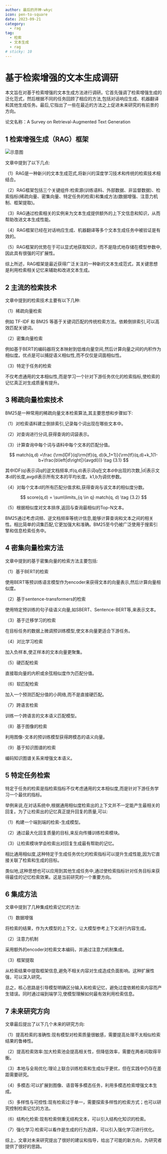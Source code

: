 ```yaml
---
author: 最后的开神-wkyc
icon: pen-to-square
date: 2023-09-21
category:
  - rag
tag:
  - 检索
  - 文本生成
  - rag
# sticky: 10
---
```



# 基于检索增强的文本生成调研

本文旨在对基于检索增强的文本生成方法进行调研。它首先强调了检索增强生成的泛化范式，然后根据不同的任务回顾了相应的方法,包括对话响应生成、机器翻译和其他生成任务。最后,它指出了一些在最近的方法之上促进未来研究的有前景的方向。

<!-- more -->

论文名称：A Survey on Retrieval-Augmented Text Generation

## 1 检索增强生成（RAG）框架
![示意图](/assets/images/llm/RetrieveTextGeneration1.png "图1.1 总体架构")

文章中提到了以下几点:

（1）RAG是一种新兴的文本生成范式,将新兴的深度学习技术和传统的检索技术相结合。

（2）RAG框架包括三个关键组件:检索源(训练语料、外部数据、非监督数据)、检索指标(稀疏向量、密集向量、特定任务的检索)和集成方法(数据增强、注意力机制、框架提取)。

（3）RAG通过检索相关的实例来为文本生成提供额外的上下文信息和知识，从而帮助改进文本生成性能。

（4）RAG框架已经在对话响应生成、机器翻译等多个文本生成任务中被验证是有效的。

（5）RAG框架的优势在于可以显式地获取知识，而不是隐式地存储在模型参数中,因此具有很强的可扩展性。

综上所述，RAG框架是最近获得广泛关注的一种新的文本生成范式，其关键思想是利用检索相关记忆来辅助和改进文本生成。


## 2 主流的检索技术

文章中提到的检索技术主要有以下几种:

（1）稀疏向量检索

例如 TF-IDF 和 BM25 等基于关键词匹配的传统检索方法。依赖倒排索引,可以高效匹配关键词。

（2）密集向量检索 

例如基于BERT的编码器将文本映射到低维向量空间,然后计算向量之间的内积作为相似度。优点是可以捕捉语义相似性,而不仅仅是词面相似性。

（3）特定于任务的检索

不仅考虑通用的文本相似性,而是学习一个针对下游任务优化的检索指标,使检索的记忆真正对生成质量有提升。

## 3 稀疏向量检索技术
BM25是一种常用的稀疏向量文本检索算法,其主要思想和步骤如下:

（1）对检索语料建立倒排索引,记录每个词出现在哪些文本中。

（2）对查询进行分词,获得查询的词袋表示。 

（3）计算查询中每个词与语料中每个文本的匹配分值。

$$
match(q,d)
=\frac
{\rm{IDF}(q)\rm{tf}(q, d)(k_1+1)}{\rm{tf}(q,d)+k_1(1-b+\frac{b\left|d\right|}{avgdl})}
\tag {3.1}
$$

其中IDF(q)表示词q的逆文档频率,tf(q,d)表示词q在文本d中出现的次数,|d|表示文本d的长度,avgdl表示所有文本的平均长度。k1,b为调优参数。

（4）对每个文本d的所有匹配分值求和,获得查询与该文本的相似度分数。

$$
score(q,d) = \sum\limits_{q \in q} match(q, d)
\tag {3.2}
$$

（5）根据相似度对文本排序,返回与查询最相似的Top-N文本。

BM25通过考虑词频、逆文档频率等统计信息,能够计算查询和文本之间的相关性。相比简单的词集匹配,它更加强大和准确。BM25至今仍被广泛使用于搜索引擎和信息检索任务中。

## 4 密集向量检索方法
文章中提到的基于密集向量的检索方法主要包括:

（1）基于BERT的检索

使用BERT等预训练语言模型作为encoder来获得文本的向量表示,然后计算向量相似度。

（2）基于sentence-transformers的检索

使用特定预训练的句子级语义向量,如SBERT、Sentence-BERT等,来表示文本。

（3）基于迁移学习的检索

在目标任务的数据上微调预训练模型,使文本向量更适合下游任务。

（4）对比学习检索

加入负样本,使正样本的文本向量更聚集。

（5）硬匹配检索

直接取向量的内积或余弦相似度作为匹配分值。

（6）软匹配检索

加入一个预测匹配分值的小网络,而不是直接硬匹配。

（7）跨语言检索

训练一个跨语言的文本语义匹配模型。

（8）基于图像的检索

利用图像-文本的预训练模型获得跨模态的语义向量。

（9）基于知识图谱的检索

编码知识图谱关系来增强文本语义。


## 5 特定任务检索
特定于任务的检索是指检索指标不仅考虑通用的文本相似度,而是针对下游任务学习一个最优的指标。

举例来说,在对话系统中,根据通用相似度检索出的上下文并不一定能产生最相关的回复。为了让检索出的记忆真正提升回复的质量,可以:

（1）构建一个端到端的检索-生成模型。

（2）通过最大化回复质量的目标,来反向传播训练检索模块。

（3）让检索模块学会检索出对回复生成最有帮助的记忆。

相比通用相似度,这种特定于生成任务优化的检索指标可以提升生成性能,因为它直接关联了检索和生成的目标。

类似地,这种思想也可以应用到其他生成任务中,通过使检索指标针对任务目标来获得最佳的记忆检索效果。这是当前研究的一个重要方向。

## 6 集成方法
文章中提到了几种集成检索记忆的方法:

（1）数据增强

将检索的结果，作为大模型的上下文，让大模型参考上下文进行内容生成。

（2）注意力机制

采用额外的encoder对检索文本编码，并通过注意力机制集成。

（3）框架提取

从检索结果中提取框架信息,避免不相关内容对生成造成负面影响。这种扩展性强，可以深入研究。

总之，核心思路是引导模型明确区分输入和检索记忆，避免过度依赖检索内容而产生错误。同时通过端到端学习,使模型理解如何最有效利用检索信息。

## 7 未来研究方向
文章最后提出了以下几个未来的研究方向:

（1）提高检索的准确性:现有模型对检索质量很敏感，需要提高处理不太相似检索结果的鲁棒性。

（2）提高检索效率:加大检索池会提高相关性，但降低效率，需要在两者间取得平衡。

（3）本地与全局优化:理论上联合训练检索和生成似乎更优，但在实践中仍存在差距需要研究。

（4）多模态:可以扩展到图像、语音等多模态任务，利用多模态检索增强文本生成。

（5）多样性与可控性:现有检索过于单一，需要探索多样性的检索方式；也可以研究控制检索记忆的方法。

（6）结构化检索:现有检索侧重无结构文本，可以引入结构化知识的检索。

（7）强化学习:检索可以看作是生成的行为选择，可以引入强化学习进行优化。

综上，文章对未来研究提出了很好的建议和指导，给出了可能的新方向，为研究者提供了很好的思路。


